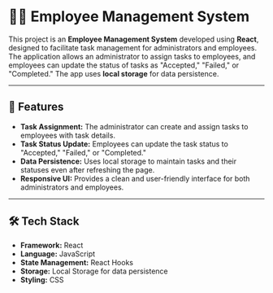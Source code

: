# 👨‍💼 Employee Management System  
This project is an **Employee Management System** developed using **React**, designed to facilitate task management for administrators and employees. The application allows an administrator to assign tasks to employees, and employees can update the status of tasks as "Accepted," "Failed," or "Completed." The app uses **local storage** for data persistence.

---

## 📱 Features  
- **Task Assignment:** The administrator can create and assign tasks to employees with task details.  
- **Task Status Update:** Employees can update the task status to "Accepted," "Failed," or "Completed."  
- **Data Persistence:** Uses local storage to maintain tasks and their statuses even after refreshing the page.  
- **Responsive UI:** Provides a clean and user-friendly interface for both administrators and employees.  

---

## 🛠️ Tech Stack  
- **Framework:** React  
- **Language:** JavaScript  
- **State Management:** React Hooks  
- **Storage:** Local Storage for data persistence  
- **Styling:** CSS  
